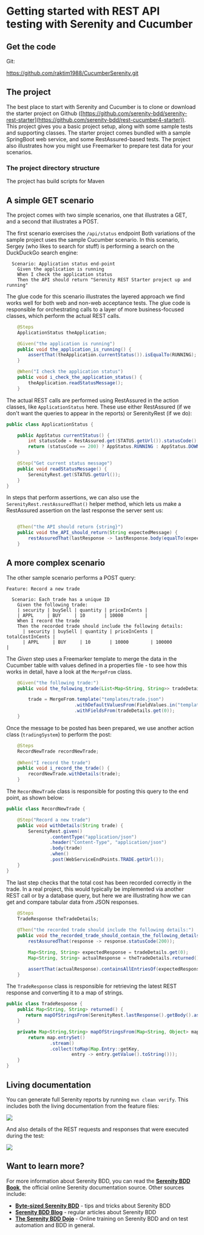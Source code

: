 # Getting started with REST API testing with Serenity and Cucumber

## Get the code

Git:

https://github.com/raktim1988/CucumberSerenity.git

## The  project
The best place to start with Serenity and Cucumber is to clone or download the starter project on Github ([https://github.com/serenity-bdd/serenity-rest-starter](https://github.com/serenity-bdd/rest-cucumber4-starter)). 
This project gives you a basic project setup, along with some sample tests and supporting classes. 
The starter project comes bundled with a sample SpringBoot web service, and some RestAssured-based tests. 
The project also illustrates how you might use Freemarker to prepare test data for your scenarios.

### The project directory structure
The project has build scripts for  Maven


## A simple GET scenario
The project comes with two simple scenarios, one that illustrates a GET, and a second that illustrates a POST.

The first scenario exercises the `/api/status` endpoint
Both variations of the sample project uses the sample Cucumber scenario. 
In this scenario, Sergey (who likes to search for stuff) is performing a search on the DuckDuckGo search engine:

```Gherkin
  Scenario: Application status end-point
    Given the application is running
    When I check the application status
    Then the API should return "Serenity REST Starter project up and running"
```

The glue code for this scenario illustrates the layered approach we find works well for both web and non-web acceptance tests.
The glue code is responsible for orchestrating calls to a layer of more business-focused classes, which perform the actual REST calls.

```java
    @Steps
    ApplicationStatus theApplication;

    @Given("the application is running")
    public void the_application_is_running() {
        assertThat(theApplication.currentStatus()).isEqualTo(RUNNING);
    }

    @When("I check the application status")
    public void i_check_the_application_status() {
        theApplication.readStatusMessage();
    }
```

The actual REST calls are performed using RestAssured in the action classes, like `ApplicationStatus` here. 
These use either RestAssured (if we don't want the queries to appear in the reports) or SerenityRest (if we do):

```java
public class ApplicationStatus {

    public AppStatus currentStatus() {
        int statusCode = RestAssured.get(STATUS.getUrl()).statusCode();
        return (statusCode == 200) ? AppStatus.RUNNING : AppStatus.DOWN;
    }

    @Step("Get current status message")
    public void readStatusMessage() {
        SerenityRest.get(STATUS.getUrl());
    }
}
```

In steps that perform assertions, we can also use the `SerenityRest.restAssuredThat()` helper method, 
which lets us make a RestAssured assertion on the last response the server sent us:

```java

    @Then("the API should return {string}")
    public void the_API_should_return(String expectedMessage) {
        restAssuredThat(lastResponse -> lastResponse.body(equalTo(expectedMessage)));
    }
```


## A more complex scenario

The other sample scenario performs a POST query:

```gherkin
Feature: Record a new trade

  Scenario: Each trade has a unique ID
    Given the following trade:
    | security | buySell | quantity | priceInCents |
    | APPL     | BUY     | 10       | 10000        |
    When I record the trade
    Then the recorded trade should include the following details:
      | security | buySell | quantity | priceInCents | totalCostInCents |
      | APPL     | BUY     | 10       | 10000        | 100000           |

```

The _Given_ step uses a Freemarker template to merge the data in the Cucumber table with values defined in a properties file -
to see how this works in detail, have a look at the `MergeFrom` class.

```java
    @Given("the following trade:")
    public void the_folowing_trade(List<Map<String, String>> tradeDetails) throws IOException {

        trade = MergeFrom.template("templates/trade.json")
                         .withDefaultValuesFrom(FieldValues.in("templates/standard-trade.properties"))
                         .withFieldsFrom(tradeDetails.get(0));
    }
```

Once the message to be posted has been prepared, we use another action class (`tradingSystem`) to perform the post:

```java
    @Steps
    RecordNewTrade recordNewTrade;
   
    @When("I record the trade")
    public void i_record_the_trade() {
        recordNewTrade.withDetails(trade);
    }
```

The `RecordNewTrade` class is responsible for posting this query to the end point, as shown below:

```java
public class RecordNewTrade {

    @Step("Record a new trade")
    public void withDetails(String trade) {
        SerenityRest.given()
                .contentType("application/json")
                .header("Content-Type", "application/json")
                .body(trade)
                .when()
                .post(WebServiceEndPoints.TRADE.getUrl());
    }
}
```

The last step checks that the total cost has been recorded correctly in the trade. 
In a real project, this would typically be implemented via another REST call or by a database query, but here 
we are illustrating how we can get and compare tabular data from JSON responses. 

```java
    @Steps
    TradeResponse theTradeDetails;
  
    @Then("the recorded trade should include the following details:")
    public void the_recorded_trade_should_contain_the_following_details(List<Map<String, String>> tradeDetails) {
        restAssuredThat(response -> response.statusCode(200));

        Map<String, String> expectedResponse = tradeDetails.get(0);
        Map<String, String> actualResponse = theTradeDetails.returned();

        assertThat(actualResponse).containsAllEntriesOf(expectedResponse);
    }
```

The `TradeResponse` class is responsible for retrieving the latest REST response and converting it to a map of strings.
```java
public class TradeResponse {
    public Map<String, String> returned() {
       return mapOfStringsFrom(SerenityRest.lastResponse().getBody().as(Map.class));
    }

    private Map<String,String> mapOfStringsFrom(Map<String, Object> map) {
        return map.entrySet()
                .stream()
                .collect(toMap(Map.Entry::getKey,
                        entry -> entry.getValue().toString()));
    }
}
```

## Living documentation

You can generate full Serenity reports by running `mvn clean verify`. 
This includes both the living documentation from the feature files:

![](src/docs/rest-feature.png)

And also details of the REST requests and responses that were executed during the test:

![](src/docs/rest-report.png)


## Want to learn more?
For more information about Serenity BDD, you can read the [**Serenity BDD Book**](https://serenity-bdd.github.io/theserenitybook/latest/index.html), the official online Serenity documentation source. Other sources include:
* **[Byte-sized Serenity BDD](https://www.youtube.com/channel/UCav6-dPEUiLbnu-rgpy7_bw/featured)** - tips and tricks about Serenity BDD
* [**Serenity BDD Blog**](https://johnfergusonsmart.com/category/serenity-bdd/) - regular articles about Serenity BDD
* [**The Serenity BDD Dojo**](https://serenitydojo.teachable.com) - Online training on Serenity BDD and on test automation and BDD in general.

